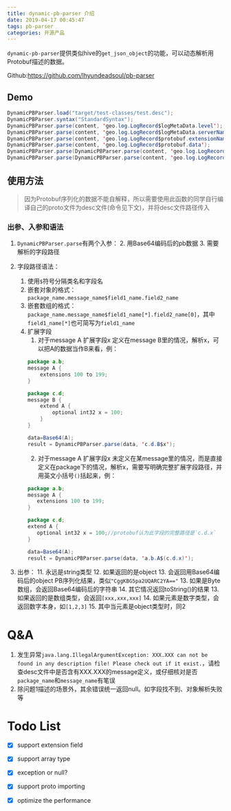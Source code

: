 ```yaml
---
title: dynamic-pb-parser 介绍
date: 2019-04-17 00:45:47
tags: pb-parser
categories: 开源产品
---
```


`dynamic-pb-parser`提供类似hive的`get_json_object`的功能，可以动态解析用Protobuf描述的数据。

Github:https://github.com/lhyundeadsoul/pb-parser

## Demo
```java
DynamicPBParser.load("target/test-classes/test.desc");
DynamicPBParser.syntax("StandardSyntax");
DynamicPBParser.parse(content, 'geo.log.LogRecord$logMetaData.level');
DynamicPBParser.parse(content, 'geo.log.LogRecord$logMetaData.serverName');
DynamicPBParser.parse(content, 'geo.log.LogRecord$protobuf.extensionNames');
DynamicPBParser.parse(content, 'geo.log.LogRecord$protobuf.data');
DynamicPBParser.parse(DynamicPBParser.parse(content, 'geo.log.LogRecord$protobuf.data'), 'geo.log.RequestLogRecord$metaData.requestTime');
DynamicPBParser.parse(DynamicPBParser.parse(content, 'geo.log.LogRecord$protobuf.data'), 'geo.log.RequestLogRecord$metaData.appleRpcHeader.appId');
```
<!--more-->

## 使用方法

>因为Protobuf序列化的数据不能自解释，所以需要使用此函数的同学自行编译自己的proto文件为desc文件(命令见下文)，并将desc文件路径传入

### 出参、入参和语法

1. `DynamicPBParser.parse`有两个入参：
	2. 用Base64编码后的pb数据
	3. 需要解析的字段路径

2. 字段路径语法：
	1. 使用`$`符号分隔类名和字段名
	2. 嵌套对象的格式：`package_name.message_name$field1_name.field2_name`
	3. 嵌套数组的格式：`package_name.message_name$field1_name[*].field2_name[0]`，其中`field1_name[*]`也可简写为`field1_name`
	4. 扩展字段
		1. 对于message A 扩展字段x 定义在message B里的情况，解析x，可以把A的数据当作B来看，例：
		```java
        package a.b;
        message A {
            extensions 100 to 199;
        }      
        
        package c.d;
        message B {
            extend A {
                optional int32 x = 100;
            }
        }
        
        data=Base64(A);
        result = DynamicPBParser.parse(data, 'c.d.B$x'); 
        ```
        2. 对于message A 扩展字段x 未定义在某message里的情况，而是直接定义在package下的情况，解析x，需要写明确完整扩展字段路径，并用英文小括号`()`括起来，例：
		 ```java
        package a.b;
        message A {
            extensions 100 to 199;
        }      
        
        package c.d;
        extend A {
            optional int32 x = 100;//protobuf认为此字段的完整路径是`c.d.x`
        }
        
        data=Base64(A);
        result = DynamicPBParser.parse(data, 'a.b.A$(c.d.x)');
        ```
        
         
10. 出参：
	11. 永远是string类型
	12. 如果返回的是object
		13. 会返回用Base64编码后的object PB序列化结果，类似`"CggKBG5pa2UQARC2YA=="`
		13. 如果是Byte数组，会返回Base64编码后的字符串
		14. 其它情况返回toString()的结果
	13. 如果返回的是数组类型，会返回`[xxx,xxx,xxx]`
		14. 如果元素是数字类型，会返回数字本身，如`[1,2,3]`
		15. 其中当元素是object类型时，同2

# Q&A
1. 发生异常`java.lang.IllegalArgumentException: XXX.XXX can not be found in any description file! Please check out if it exist.`，请检查desc文件中是否含有XXX.XXX的message定义，或仔细核对是否`package_name`和`message_name`有笔误
2. 除问题1描述的场景外，其余错误统一返回null。如字段找不到、对象解析失败等

# Todo List

- [x] support extension field 
- [x] support array type
- [x] exception or null?
- [x] support proto importing  
- [x] optimize the performance

